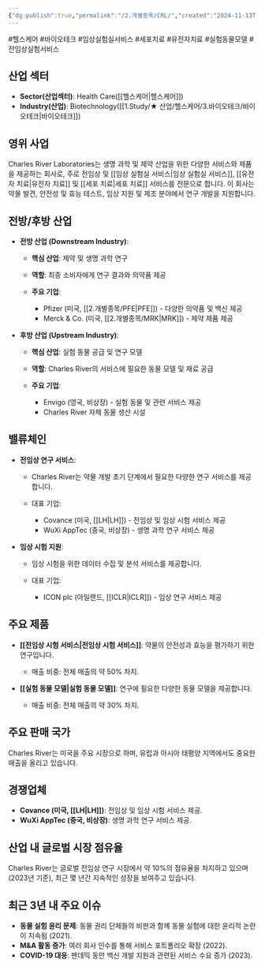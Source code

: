 ```yaml
---
{"dg-publish":true,"permalink":"/2.개별종목/CRL/","created":"2024-11-13T17:00:50.450+09:00","updated":"2025-07-29T21:37:04.518+09:00"}
---
```


#헬스케어 #바이오테크 #임상실험실서비스 #세포치료 #유전자치료 #실험동물모델 #전임상실험서비스 

## 산업 섹터

- **Sector(산업섹터)**: Health Care([[헬스케어\|헬스케어]])
- **Industry(산업)**: Biotechnology([[1.Study/★ 산업/헬스케어/3.바이오테크/바이오테크\|바이오테크]])

## 영위 사업

Charles River Laboratories는 생명 과학 및 제약 산업을 위한 다양한 서비스와 제품을 제공하는 회사로, 주로 전임상 및 [[임상 실험실 서비스\|임상 실험실 서비스]], [[유전자 치료\|유전자 치료]] 및 [[세포 치료\|세포 치료]] 서비스를 전문으로 합니다. 이 회사는 약물 발견, 안전성 및 효능 테스트, 임상 지원 및 제조 분야에서 연구 개발을 지원합니다.

## 전방/후방 산업

- **전방 산업 (Downstream Industry)**:
    
    - **핵심 산업**: 제약 및 생명 과학 연구
    - **역할**: 최종 소비자에게 연구 결과와 의약품 제공
    - **주요 기업**:
        
        - Pfizer (미국, [[2.개별종목/PFE\|PFE]]) - 다양한 의약품 및 백신 제공
        - Merck & Co. (미국, [[2.개별종목/MRK\|MRK]]) - 제약 제품 제공
        
    
- **후방 산업 (Upstream Industry)**:
    
    - **핵심 산업**: 실험 동물 공급 및 연구 모델
    - **역할**: Charles River의 서비스에 필요한 동물 모델 및 재료 공급
    - **주요 기업**:
        
        - Envigo (영국, 비상장) - 실험 동물 및 관련 서비스 제공
        - Charles River 자체 동물 생산 시설
        
    

## 밸류체인

- **전임상 연구 서비스**:
    
    - Charles River는 약물 개발 초기 단계에서 필요한 다양한 연구 서비스를 제공합니다.
    - 대표 기업:
        
        - Covance (미국, [[LH\|LH]]) - 전임상 및 임상 시험 서비스 제공
        - WuXi AppTec (중국, 비상장) - 생명 과학 연구 서비스 제공
        
    
- **임상 시험 지원**:
    
    - 임상 시험을 위한 데이터 수집 및 분석 서비스를 제공합니다.
    - 대표 기업:
        
        - ICON plc (아일랜드, [[ICLR\|ICLR]]) - 임상 연구 서비스 제공
        
    

## 주요 제품

- **[[전임상 시험 서비스\|전임상 시험 서비스]]**: 약물의 안전성과 효능을 평가하기 위한 연구입니다.
    
    - 매출 비중: 전체 매출의 약 50% 차지.
    
- **[[실험 동물 모델\|실험 동물 모델]]**: 연구에 필요한 다양한 동물 모델을 제공합니다.
    
    - 매출 비중: 전체 매출의 약 30% 차지.
    

## 주요 판매 국가

Charles River는 미국을 주요 시장으로 하며, 유럽과 아시아 태평양 지역에서도 중요한 매출을 올리고 있습니다.

## 경쟁업체

- **Covance (미국, [[LH\|LH]])**: 전임상 및 임상 시험 서비스 제공.
- **WuXi AppTec (중국, 비상장)**: 생명 과학 연구 서비스 제공.

## 산업 내 글로벌 시장 점유율

Charles River는 글로벌 전임상 연구 시장에서 약 10%의 점유율을 차지하고 있으며(2023년 기준), 최근 몇 년간 지속적인 성장을 보여주고 있습니다.

## 최근 3년 내 주요 이슈

- **동물 실험 윤리 문제**: 동물 권리 단체들의 비판과 함께 동물 실험에 대한 윤리적 논란이 지속됨 (2021).
- **M&A 활동 증가**: 여러 회사 인수를 통해 서비스 포트폴리오 확장 (2022).
- **COVID-19 대응**: 팬데믹 동안 백신 개발 지원과 관련된 서비스 수요 증가 (2023).